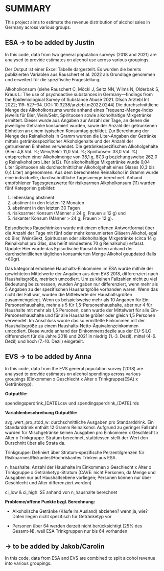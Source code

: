 # SUMMARY

This project aims to estimate the revenue distribution of alcohol sales in Germany across various groups.

## ESA -\> to be added by Justin

In this code, data from two general population surveys (2018 and 2021) are analysed to provide estimates on alcohol use across various groupings.

Der Output ist einer Excel Tabelle dargestellt. Es wurden die bereits publizierten Variablen aus Rauschert et al. 2022 als Grundlage genommen und erweitert für die spezifische Fragestellung.

Alkoholkonsum (siehe Rauschert C, Möckl J, Seitz NN, Wilms N, Olderbak S, Kraus L: The use of psychoactive substances in Germany—findings from the Epidemiological Survey of Substance Abuse 2021. Dtsch Arztebl Int 2022; 119: 527–34. DOI: 10.3238/arztebl.m2022.0244) Die durchschnittliche Menge des Alkoholkonsums wurde anhand eines Frequenz-Menge-Index jeweils für Bier, Wein/Sekt, Spirituosen sowie alkoholhaltige Mixgetränke ermittelt. Dieser wurde aus Angaben zur Anzahl der Tage, an denen die jeweiligen Getränke konsumiert wurden, sowie der Anzahl der getrunkenen Einheiten an einem typischen Konsumtag gebildet. Zur Berechnung der Menge des Reinalkohols in Gramm wurden die Liter-Angaben der Getränke mittels getränkespezifischer Alkoholgehalte und der Anzahl der getrunkenen Einheiten verwendet. Die getränkespezifischen Alkoholgehalte (Bier: 4,8 Vol. %; Wein/Sekt: 11,0 Vol. %; Spirituosen: 33,0 Vol. %) entsprechen einer Alkoholmenge von 38,1 g, 87,3 g beziehungsweise 262,0 g Reinalkohol pro Liter (e12). Für alkoholhaltige Mixgetränke wurde 0,04 Liter Spirituosen als durchschnittlicher Alkoholgehalt eines Glases (0,3 bis 0,4 Liter) angenommen. Aus dem berechneten Reinalkohol in Gramm wurde eine individuelle, durchschnittliche Tagesmenge berechnet. Anhand empfohlener Tagesgrenzwerte für risikoarmen Alkoholkonsum (11) wurden fünf Kategorien gebildet:

1)  lebenslang abstinent
2)  abstinent in den letzten 12 Monaten
3)  abstinent in den letzten 30 Tagen
4)  risikoarmer Konsum (Männer ≤ 24 g, Frauen ≤ 12 g) und
5)  riskanter Konsum (Männer \> 24 g; Frauen \> 12 g).

Episodisches Rauschtrinken wurde mit einem offenen Antwortformat über die Anzahl der Tage mit fünf oder mehr konsumierten Gläsern Alkohol, egal ob Bier, Wein/Sekt, Spirituosen oder alkoholhaltige Mixgetränke (circa 14 g Reinalkohol pro Glas, das heißt mindestens 70 g Reinalkohol) erfasst. Update: Hier wurde das Episodische Rauschtrinken anhand der durchschnitllichen täglichen konsumierten Menge Alkohol geupdated (falls \>60gr).

Das kategorial erhobene Haushalts-Einkommen im ESA wurde mithile der gewichteten Mittelwerte der Angaben aus dem EVS 2018, differenziert nach Haushaltsgröße, metrisch umcodiert. Um zu kleinen Fallzahlen nicht zu viel Bedeutung beizumessen, wurden Angaben nur differenziert, wenn mehr als 5 Angaben zu der spezifischen Haushaltgröße vorhanden waren. Wenn das nicht der Fall war, wurden die Mittelwerte der Haushaltsgrößen zusammengelegt. Wenn es beispielsweise mehr als 10 Angaben für Ein-Personenhaushalte, mehr als 5 für 1,5-Personenhaushalte, aber nur 4 für Haushalte mit mehr als 1,5 Personen, dann wurde der Mittelwert für alle Ein-Personenhaushalte und für alle Haushalte größer oder gleich 1,5 Personen verwendet. Im Anschluss wurde das so ermittelte Einkommen mit der Haushaltsgröße zu einem Haushalts-Netto-Äquivalenzeinkommen umcodiert. Diese wurde anhand der Einkommensdezile aus der EU-SILC differenziert für die Jahre 2018 und 2021 in niedrig (1.-3. Dezil), mittel (4-6. Dezil) und hoch (7.-10. Dezil) eingeteilt.

## EVS -\> to be added by Anna

In this code, data from the EVS general population survey (2018) are analysed to provide estimates on alcohol spendings across various groupings (Einkommen x Geschlecht x Alter x Trinkgruppe(ESA) x Getränketyp).

**Outputfile:**

spendingsperdrink\_[DATE].csv und spendingsperdrink\_[DATE].rds

**Variablenbeschreibung Outputfile:**

avg_wert_pro_stdd_w: durchschnittliche Ausgaben pro Standarddrink. Ein Standarddrink enthält 12 Gramm Reinalkohol. Aufgrund zu geringer Fallzahl wurden für Mischgetränke keinen Ausgaben pro Einkommen x Geschlecht x Alter x Trinkgruppe-Stratum berechnet, stattdessen stellt der Wert den Durschnitt über alle Strata da.

Trinkgruppe: Definiert über Stratum-spezifische Perzentilgrenzen für Risikoarmes/Riskantes/Hochriskantes Trinken aus ESA.

n_haushalte: Anzahl der Haushalte im Einkommen x Geschlecht x Alter x Trinkgruppe x Getränketyp-Stratum (CAVE: nicht Personen, da Menge und Ausgaben nur auf Haushaltsebene vorliegen; Personen können nur über Geschlecht und Alter differenziert werden)

ci_low & ci_high: SE anhand von n_haushalte berechnet

**Probleme/offene Punkte bzgl. Berechnung:**

-   Alkoholische Getränke (Käufe im Ausland) abziehen? wenn ja, wie? Daten liegen nicht spezifisch für Getränketyp vor

-   Personen über 64 werden derzeit nicht berücksichtigt (25% des Gesamt-N), weil ESA Trinkgruppen nur bis 64 vorhanden

## -\> to be added by Jakob/Carolin

In this code, data from ESA and EVS are combined to split alcohol revenue into various groupings.
